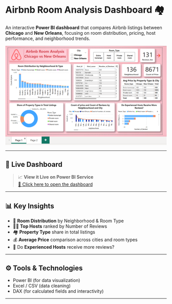 # Airbnb Room Analysis Dashboard 🏘️

An interactive **Power BI dashboard** that compares Airbnb listings between **Chicago** and **New Orleans**, focusing on room distribution, pricing, host performance, and neighborhood trends.

![Airbnb Dashboard Preview](Preview1.png)

---

## 🔗 Live Dashboard

> 📈 **View it Live on Power BI Service**  
[🔗 Click here to open the dashboard](https://app.powerbi.com/view?r=eyJrIjoiOTc1ZDY4YWEtNjc1OS00NmQzLTkyMWMtNmRmY2E4MTc2Yzc1IiwidCI6IjI0MGMyNTRiLTgzOTItNDI1MC05ODM0LWQxZTc3ZGNjMWI4OSJ9)

---

## 📊 Key Insights

- 📍 **Room Distribution** by Neighborhood & Room Type
- 🧑‍💼 **Top Hosts** ranked by Number of Reviews
- 🏘️ **Property Type** share in total listings
- 💰 **Average Price** comparison across cities and room types
- 👥 Do **Experienced Hosts** receive more reviews?

---

## ⚙️ Tools & Technologies

- Power BI (for data visualization)
- Excel / CSV (data cleaning)
- DAX (for calculated fields and interactivity)

---
